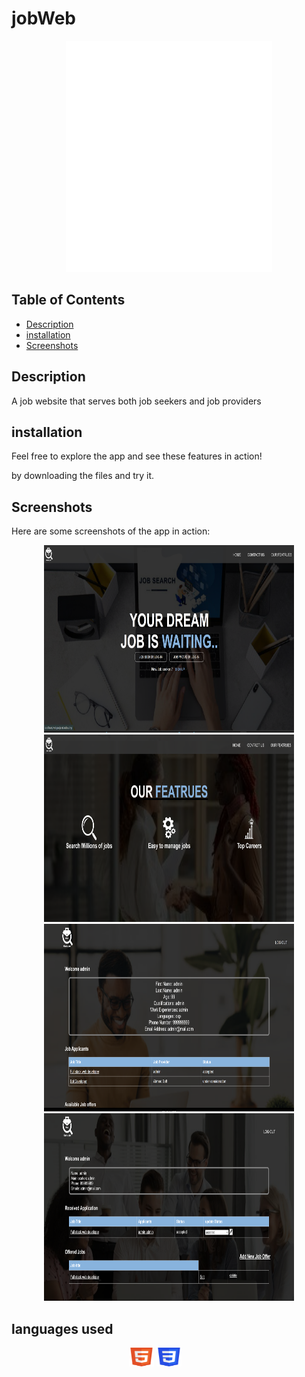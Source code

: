 # jobWeb

<p align="center">
  <img src="pic/DB-logo.png" alt="logo">
</p>



## Table of Contents

- [Description](#Description)
- [installation](#installation)
- [Screenshots](#Screenshots)


 ## Description 
 A job website  that serves both job seekers and job providers


## installation 
 <p > Feel free to explore the app and see these features in action! </p>  
 by downloading the files and try it.


## Screenshots

Here are some screenshots of the app in action:

<p align="center">
  <img src="pic/homepage .png" alt="logo" width="400" height="300" >   <img src="pic/homee.png" alt="logo" width="400" height="300"> <img src="pic/admin.png" alt="logo" width="400" height="300">  <img src="pic/provieder.png" alt="logo" width="400" height="300">
</p>


## languages used 

<p align="center">
  <img src="pic/html.png" alt="html" width="40" height="30" >   <img src="pic/css.png" alt="css" width="40" height="30"> <img src="pic/PHP-logo.svg.png" alt="php" width="40" height="00">  
</p>




 
 
